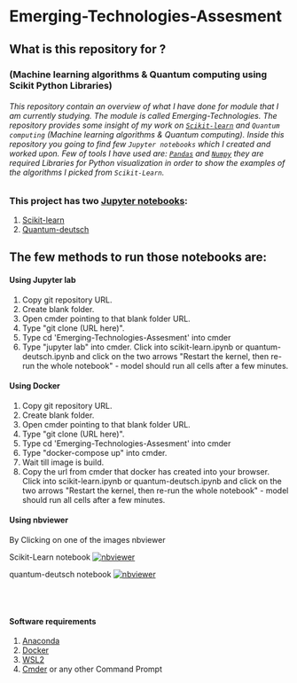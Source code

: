 # Emerging-Technologies-Assesment
## What is this repository for ?
### (Machine learning algorithms & Quantum computing using Scikit Python Libraries)

###### This repository contain an overview of what I have done for module that I am currently studying. The module is called Emerging-Technologies. The repository provides some insight of my work on [`Scikit-learn`](https://scikit-learn.org/) and `Quantum computing` (Machine learning algorithms & Quantum computing). Inside this repository you going to find few `Jupyter notebooks` which I created and worked upon. Few of tools I have used are: [`Pandas`](https://www.kaggle.com/learn/pandas) and [`Numpy`](https://numpy.org/doc/stable/index.html) they are required Libraries for Python visualization in order to show the examples of the algorithms I picked from `Scikit-Learn`.

### This project has two [Jupyter notebooks](https://jupyter.org/):
1. [Scikit-learn](https://scikit-learn.org/)
2. [Quantum-deutsch](https://qiskit.org/textbook/ch-algorithms/deutsch-jozsa.html)

## The few methods to run those notebooks are:

#### Using Jupyter lab
1. Copy git repository URL.
2. Create blank folder.
3. Open cmder pointing to that blank folder URL.
4. Type "git clone (URL here)".
5. Type cd 'Emerging-Technologies-Assesment' into cmder
6. Type "jupyter lab" into cmder.
Click into scikit-learn.ipynb or quantum-deutsch.ipynb and click on the two arrows "Restart the kernel, then re-run the whole notebook" - model should run all cells after a few minutes.

#### Using Docker
1. Copy git repository URL.
2. Create blank folder.
3. Open cmder pointing to that blank folder URL.
4. Type "git clone (URL here)".
5. Type cd 'Emerging-Technologies-Assesment' into cmder
5. Type "docker-compose up" into cmder.
6. Wait till image is build.
6. Copy the url from cmder that docker has created into your browser.
Click into scikit-learn.ipynb or quantum-deutsch.ipynb and click on the two arrows "Restart the kernel, then re-run the whole notebook" - model should run all cells after a few minutes.

#### Using nbviewer
By Clicking on one of the images nbviewer

Scikit-Learn notebook
[![nbviewer](https://raw.githubusercontent.com/jupyter/design/master/logos/Badges/nbviewer_badge.svg)](https://nbviewer.org/github/kekesuke/Emerging-Technologies-Assesment/blob/main/scikit-learn.ipynb)

quantum-deutsch notebook
[![nbviewer](https://raw.githubusercontent.com/jupyter/design/master/logos/Badges/nbviewer_badge.svg)](https://nbviewer.org/github/kekesuke/Emerging-Technologies-Assesment/blob/main/scikit-learn.ipynb)

<br></br>

#### Software requirements
1. [Anaconda](https://www.anaconda.com/products/individual)
3. [Docker](https://www.docker.com/)
4. [WSL2](https://docs.microsoft.com/en-us/windows/wsl/install)
5. [Cmder](https://cmder.net/) or any other Command Prompt
